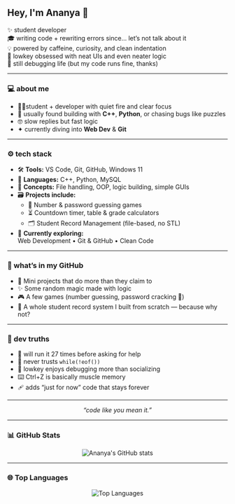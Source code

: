 ## Hey, I'm Ananya 🌙  

✨ student developer  
🎓 writing code + rewriting errors since... let’s not talk about it  
💡 powered by caffeine, curiosity, and clean indentation  
🧩 lowkey obsessed with neat UIs and even neater logic  
🐞 still debugging life (but my code runs fine, thanks)  

---

### 💻 about me  

- 👩‍💻student + developer with quiet fire and clear focus  
- 🧠 usually found building with **C++**, **Python**, or chasing bugs like puzzles    
- 🤓 slow replies but fast logic  
- ✦ currently diving into **Web Dev**  &  **Git**  
  
---

### ⚙️ tech stack  

- 🛠️ **Tools:** VS Code, Git, GitHub, Windows 11  
- 💬 **Languages:** C++, Python, MySQL  
- 🧱 **Concepts:** File handling, OOP, logic building, simple GUIs  
- 🗃️ **Projects include:**  
  - 🔐 Number & password guessing games  
  - ⏳ Countdown timer, table & grade calculators  
  - 🗂️ Student Record Management (file-based, no STL)  
- 🚧 **Currently exploring:**  
  Web Development • Git & GitHub • Clean Code  

---

### 📂 what’s in my GitHub  

- 🧩 Mini projects that do more than they claim to  
- ✨ Some random magic made with logic  
- 🎮 A few games (number guessing, password cracking 👀)  
- 💾 A whole student record system I built from scratch — because why not?  

---

### 🧠 dev truths  

- 🔁 will run it 27 times before asking for help  
- 🚫 never trusts `while(!eof())`  
- 🤖 lowkey enjoys debugging more than socializing  
- ⌨️ Ctrl+Z is basically muscle memory  
- 🩹 adds “just for now” code that stays forever  
  
---

<p align="center"><i>“code like you mean it.”</i></p>

---

### 📊 GitHub Stats

<p align="center">
  <img src="https://github-readme-stats.vercel.app/api?username=ananya-cs12&show_icons=true&theme=tokyonight&hide_border=true" alt="Ananya's GitHub stats">
</p>

---

### 🌐 Top Languages

<p align="center">
  <img src="https://github-readme-stats.vercel.app/api/top-langs/?username=ananya-cs12&layout=compact&theme=tokyonight&hide_border=true" alt="Top Languages">
</p>
